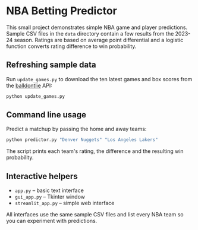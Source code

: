 # NBA Betting Predictor

This small project demonstrates simple NBA game and player predictions. Sample
CSV files in the `data` directory contain a few results from the 2023-24
season. Ratings are based on average point differential and a logistic function
converts rating difference to win probability.

## Refreshing sample data

Run `update_games.py` to download the ten latest games and box scores from the
[balldontlie](https://www.balldontlie.io) API:

```bash
python update_games.py
```

## Command line usage

Predict a matchup by passing the home and away teams:

```bash
python predictor.py "Denver Nuggets" "Los Angeles Lakers"
```

The script prints each team's rating, the difference and the resulting win
probability.

## Interactive helpers

- `app.py` – basic text interface
- `gui_app.py` – Tkinter window
- `streamlit_app.py` – simple web interface

All interfaces use the same sample CSV files and list every NBA team so you can
experiment with predictions.
